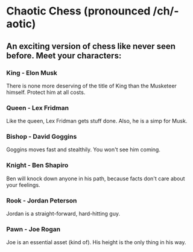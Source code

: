 # Chaotic Chess (pronounced /ch/-aotic)

## An exciting version of chess like never seen before. Meet your characters:

### King - Elon Musk
  There is none more deserving of the title of King than the Musketeer himself. Protect him at all costs.
  
### Queen - Lex Fridman
  Like the queen, Lex Fridman gets stuff done. Also, he is a simp for Musk.
  
### Bishop - David Goggins
  Goggins moves fast and stealthily. You won't see him coming.
  
### Knight - Ben Shapiro
  Ben will knock down anyone in his path, because facts don't care about your feelings.
  
### Rook - Jordan Peterson
  Jordan is a straight-forward, hard-hitting guy.
  
### Pawn - Joe Rogan
  Joe is an essential asset (kind of). His height is the only thing in his way.
